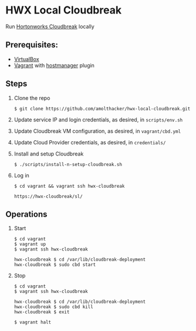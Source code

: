 # HWX Local Cloudbreak

Run [Hortonworks Cloudbreak](https://docs.hortonworks.com/HDPDocuments/Cloudbreak/Cloudbreak-2.4.1/index.html) locally


## Prerequisites:

 * [VirtualBox](https://www.virtualbox.org/)
 * [Vagrant](https://www.vagrantup.com/) with [hostmanager](https://github.com/devopsgroup-io/vagrant-hostmanager) plugin


 ## Steps

  1. Clone the repo
     ```
     $ git clone https://github.com/amolthacker/hwx-local-cloudbreak.git
     ```

  2. Update service IP and login credentials, as desired, in `scripts/env.sh` 

  3. Update Cloudbreak VM configuration, as desired, in `vagrant/cbd.yml`

  4. Update Cloud Provider credentials, as desired, in `credentials/`

  4. Install and setup Cloudbreak 
     ```
     $ ./scripts/install-n-setup-cloudbreak.sh
     ```

  5. Log in
     ```
     $ cd vagrant && vagrant ssh hwx-cloudbreak

     https://hwx-cloudbreak/sl/
     ```

## Operations

  1. Start
     ```
     $ cd vagrant
     $ vagrant up
     $ vagrant ssh hwx-cloudbreak

     hwx-cloudbreak $ cd /var/lib/cloudbreak-deployment
     hwx-cloudbreak $ sudo cbd start
     ```

  2. Stop
     ```
     $ cd vagrant
     $ vagrant ssh hwx-cloudbreak

     hwx-cloudbreak $ cd /var/lib/cloudbreak-deployment
     hwx-cloudbreak $ sudo cbd kill
     hwx-cloudbreak $ exit

     $ vagrant halt
     ```
